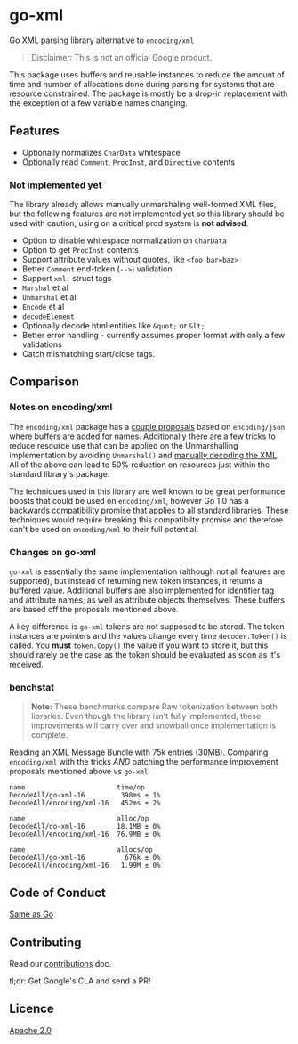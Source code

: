 # go-xml
Go XML parsing library alternative to `encoding/xml`

> Disclaimer: This is not an official Google product.

This package uses buffers and reusable instances to reduce the amount of time and number of
allocations done during parsing for systems that are resource constrained. The package is
mostly be a drop-in replacement with the exception of a few variable names changing.

## Features

* Optionally normalizes `CharData` whitespace
* Optionally read `Comment`, `ProcInst`, and `Directive` contents

### Not implemented yet

The library already allows manually unmarshaling well-formed XML files, but the following features
are not implemented yet so this library should be used with caution, using on a critical prod
system is **not advised**.

* Option to disable whitespace normalization on `CharData`
* Option to get `ProcInst` contents
* Support attribute values without quotes, like `<foo bar=baz>`
* Better `Comment` end-token (`-->`) validation
* Support `xml:` struct tags
* `Marshal` et al
* `Unmarshal` et al
* `Encode` et al
* `decodeElement`
* Optionally decode html entities like `&quot;` or `&lt;`
* Better error handling - currently assumes proper format with only a few validations
* Catch mismatching start/close tags.

## Comparison

### Notes on encoding/xml

The `encoding/xml` package has a [couple proposals](https://github.com/golang/go/issues/21823)
based on `encoding/json` where buffers are added for names. Additionally there are a few tricks
to reduce resource use that can be applied on the Unmarshalling implementation by avoiding
`Unmarshal()` and [manually decoding the XML](https://stackoverflow.com/a/61858457/950582).
All of the above can lead to 50% reduction on resources just within the standard library's package.

The techniques used in this library are well known to be great performance boosts that could be
used on `encoding/xml`, however Go 1.0 has a backwards compatibility promise that applies to all
standard libraries. These techniques would require breaking this compatibilty promise and therefore
can't be used on `encoding/xml` to their full potential.

### Changes on go-xml

`go-xml` is essentially the same implementation (although not all features are supported), but
instead of returning new token instances, it returns a buffered value. Additional buffers are also
implemented for identifier tag and attribute names, as well as attribute objects themselves. These
buffers are based off the proposals mentioned above.

A key difference is `go-xml` tokens are not supposed to be stored. The token instances are pointers
and the values change every time `decoder.Token()` is called. You **must** `token.Copy()` the value
if you want to store it, but this should rarely be the case as the token should be evaluated as soon
as it's received.

### benchstat

> **Note:** These benchmarks compare Raw tokenization between both libraries. Even though the
> library isn't fully implemented, these improvements will carry over and snowball once
> implementation is complete.

Reading an XML Message Bundle with 75k entries (30MB). Comparing `encoding/xml` with the tricks
_AND_ patching the performance improvement proposals mentioned above vs `go-xml`.

```
name                       time/op
DecodeAll/go-xml-16         398ms ± 1%
DecodeAll/encoding/xml-16   452ms ± 2%

name                       alloc/op
DecodeAll/go-xml-16        18.1MB ± 0%
DecodeAll/encoding/xml-16  76.9MB ± 0%

name                       allocs/op
DecodeAll/go-xml-16          676k ± 0%
DecodeAll/encoding/xml-16   1.99M ± 0%
```

## Code of Conduct

[Same as Go](https://golang.org/conduct)

## Contributing

Read our [contributions](CONTRIBUTING.md) doc.

tl;dr: Get Google's CLA and send a PR!

## Licence

[Apache 2.0](LICENSE)
